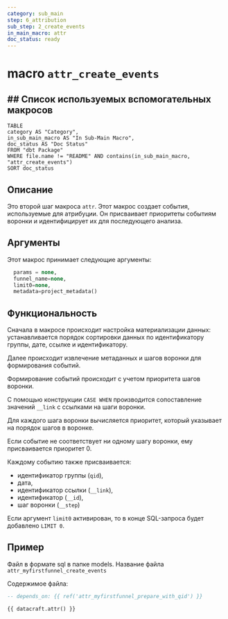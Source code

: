 ```yaml
---
category: sub_main
step: 6_attribution
sub_step: 2_create_events
in_main_macro: attr
doc_status: ready
---
```

# macro `attr_create_events`

## ## Список используемых вспомогательных макросов

```dataview
TABLE 
category AS "Category", 
in_sub_main_macro AS "In Sub-Main Macro",
doc_status AS "Doc Status"
FROM "dbt Package"
WHERE file.name != "README" AND contains(in_sub_main_macro, "attr_create_events")
SORT doc_status
```
## Описание

Это второй шаг макроса `attr`. Этот макрос  создает события, используемые для атрибуции. Он присваивает приоритеты событиям воронки и идентифицирует их для последующего анализа.

## Аргументы

Этот макрос принимает следующие аргументы:
```sql
  params = none,
  funnel_name=none,
  limit0=none,
  metadata=project_metadata()
```
## Функциональность

Сначала в макросе происходит настройка материализации данных: устанавливается порядок сортировки данных по идентификатору группы, дате, ссылке и идентификатору.

Далее происходит извлечение метаданных и шагов воронки для формирования событий.

Формирование событий происходит с учетом приоритета шагов воронки.

С помощью конструкции `CASE WHEN` производится сопоставление значений `__link` с ссылками на шаги воронки.

Для каждого шага воронки вычисляется приоритет, который указывает на порядок шагов в воронке.

Если событие не соответствует ни одному шагу воронки, ему присваивается приоритет 0.

Каждому событию также присваивается: 
- идентификатор группы (`qid`),
- дата, 
- идентификатор ссылки (`__link`), 
- идентификатор (`__id`),
- шаг воронки (`__step`)

Если аргумент `limit0` активирован, то в конце SQL-запроса будет добавлено `LIMIT 0`.
## Пример

Файл в формате sql в папке models. Название файла `attr_myfirstfunnel_create_events`

Содержимое файла:
```sql
-- depends_on: {{ ref('attr_myfirstfunnel_prepare_with_qid') }}

{{ datacraft.attr() }}
```
